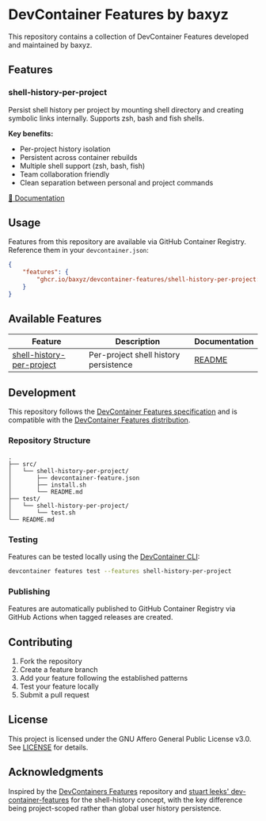 # DevContainer Features by baxyz

This repository contains a collection of DevContainer Features developed and maintained by baxyz.

## Features

### shell-history-per-project

Persist shell history per project by mounting shell directory and creating symbolic links internally. Supports zsh, bash and fish shells.

**Key benefits:**
- Per-project history isolation
- Persistent across container rebuilds
- Multiple shell support (zsh, bash, fish)
- Team collaboration friendly
- Clean separation between personal and project commands

[📖 Documentation](./src/shell-history-per-project/README.md)

## Usage

Features from this repository are available via GitHub Container Registry. Reference them in your `devcontainer.json`:

```json
{
    "features": {
        "ghcr.io/baxyz/devcontainer-features/shell-history-per-project:1": {}
    }
}
```

## Available Features

| Feature | Description | Documentation |
|---------|-------------|---------------|
| [shell-history-per-project](./src/shell-history-per-project) | Per-project shell history persistence | [README](./src/shell-history-per-project/README.md) |

## Development

This repository follows the [DevContainer Features specification](https://containers.dev/implementors/features/) and is compatible with the [DevContainer Features distribution](https://containers.dev/implementors/features-distribution/).

### Repository Structure

```
.
├── src/
│   └── shell-history-per-project/
│       ├── devcontainer-feature.json
│       ├── install.sh
│       └── README.md
├── test/
│   └── shell-history-per-project/
│       └── test.sh
└── README.md
```

### Testing

Features can be tested locally using the [DevContainer CLI](https://github.com/devcontainers/cli):

```bash
devcontainer features test --features shell-history-per-project
```

### Publishing

Features are automatically published to GitHub Container Registry via GitHub Actions when tagged releases are created.

## Contributing

1. Fork the repository
2. Create a feature branch
3. Add your feature following the established patterns
4. Test your feature locally
5. Submit a pull request

## License

This project is licensed under the GNU Affero General Public License v3.0. See [LICENSE](LICENSE) for details.

## Acknowledgments

Inspired by the [DevContainers Features](https://github.com/devcontainers/features) repository and [stuart leeks' dev-container-features](https://github.com/stuartleeks/dev-container-features) for the shell-history concept, with the key difference being project-scoped rather than global user history persistence.
